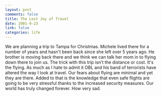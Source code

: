 ```yaml
--- 
layout: post
comments: false
title: The Lost Joy of Travel
date: 2001-9-23
link: false
categories: life
---
```

We are planning a trip to Tampa for Christmas. Michele lived there for a number of years and hasn't been back since she left over 5 years ago. He brother is moving back there and we think we can talk her mom in to flying down there to join us. The trick with this trip isn't the distance or cost. It's the flying. As much as I hate to admit it OBL and his band of terrorists have altered the way I look at travel. Our fears about flying are minimal and yet they are there. Added to that is the knowledge that even safe flights are going to be very stressful thanks to the increased security measures. Our world has truly changed forever. How very sad.

